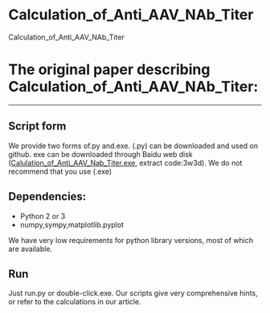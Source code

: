 # Calculation_of_Anti_AAV_NAb_Titer
Calculation_of_Anti_AAV_NAb_Titer
# The original paper describing Calculation_of_Anti_AAV_NAb_Titer:
*********************************

## Script form
We provide two forms of.py and.exe. (.py) can be downloaded and used on github. exe can be downloaded through Baidu web disk ([Calulation_of_Anti_AAV_Nab_Titer.exe](https://pan.baidu.com/s/1AABGa-BrOKwgLTSWVWiD7A), extract code:3w3d). We do not recommend that you use (.exe)
## Dependencies:
* Python 2 or 3 
* numpy,sympy,matplotlib.pyplot

We have very low requirements for python library versions, most of which are available.
## Run
Just run.py or double-click.exe. Our scripts give very comprehensive hints, or refer to the calculations in our article.
